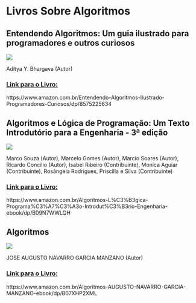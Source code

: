 # Livros Sobre Algoritmos

## Entendendo Algoritmos: Um guia ilustrado para programadores e outros curiosos
<a href="https://www.amazon.com.br/Entendendo-Algoritmos-Ilustrado-Programadores-Curiosos/dp/8575225634"><img src="https://m.media-amazon.com/images/I/517I6z9QK4L._SX357_BO1,204,203,200_.jpg"></a>

Aditya Y. Bhargava (Autor) 

<h3><a href="https://www.amazon.com.br/Entendendo-Algoritmos-Ilustrado-Programadores-Curiosos/dp/8575225634">Link para o Livro:</a></h3>
https://www.amazon.com.br/Entendendo-Algoritmos-Ilustrado-Programadores-Curiosos/dp/8575225634

## Algoritmos e Lógica de Programação: Um Texto Introdutório para a Engenharia - 3ª edição

<a href="https://www.amazon.com.br/Algoritmos-L%C3%B3gica-Programa%C3%A7%C3%A3o-Introdut%C3%B3rio-Engenharia-ebook/dp/B09N7WWLQH"><img src="https://m.media-amazon.com/images/I/51ciHygDe9L.jpg"></a>

Marco Souza (Autor), Marcelo Gomes (Autor), Marcio Soares (Autor), Ricardo Concilio (Autor), Isabel Ribeiro (Contribuinte), Monica Aguiar (Contribuinte), Rosângela Rodrigues, Priscilla e Silva (Contribuinte) 

<h3><a href="https://www.amazon.com.br/Algoritmos-L%C3%B3gica-Programa%C3%A7%C3%A3o-Introdut%C3%B3rio-Engenharia-ebook/dp/B09N7WWLQH">Link para o Livro:</a></h3>
https://www.amazon.com.br/Algoritmos-L%C3%B3gica-Programa%C3%A7%C3%A3o-Introdut%C3%B3rio-Engenharia-ebook/dp/B09N7WWLQH

## Algoritmos

<a href="https://www.amazon.com.br/Algoritmos-AUGUSTO-NAVARRO-GARCIA-MANZANO-ebook/dp/B07XHP2XML"><img src="https://m.media-amazon.com/images/I/51JyDHSDxhL.jpg"></a>

JOSE AUGUSTO NAVARRO GARCIA MANZANO (Autor)

<h3><a href="https://www.amazon.com.br/Algoritmos-AUGUSTO-NAVARRO-GARCIA-MANZANO-ebook/dp/B07XHP2XML">Link para o Livro:</a></h3>
https://www.amazon.com.br/Algoritmos-AUGUSTO-NAVARRO-GARCIA-MANZANO-ebook/dp/B07XHP2XML
